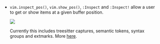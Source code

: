- `vim.inspect_pos()`, `vim.show_pos()`, `:Inspect` and `:Inspect!` allow a user to get or show items at a given buffer
  position.

  ![](https://i.redd.it/quwhbte2em6a1.png)

  Currently this includes treesitter captures, semantic tokens, syntax groups and extmarks. More
  [here](https://www.reddit.com/r/neovim/comments/zou5ig/inspect_is_now_available_on_nightly/).
